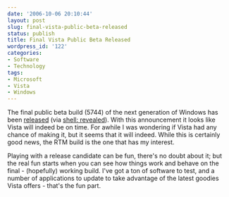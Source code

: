 ```yaml
---
date: '2006-10-06 20:10:44'
layout: post
slug: final-vista-public-beta-released
status: publish
title: Final Vista Public Beta Released
wordpress_id: '122'
categories:
- Software
- Technology
tags:
- Microsoft
- Vista
- Windows
---
```


The final public beta build (5744) of the next generation of Windows has been [released](http://blogs.technet.com/windowsvista/archive/2006/10/06/Windows-Vista-RC2-is-now-available-to-technical-beta-testers_2100_.aspx) (via [shell: revealed](http://shellrevealed.com/blogs/externalnews/archive/2006/10/06/Windows-Vista-RC2-Build-5744-Released.aspx)). With this announcement it looks like Vista will indeed be on time. For awhile I was wondering if Vista had any chance of making it, but it seems that it will indeed. While this is certainly good news, the RTM build is the one that has my interest.

Playing with a release candidate can be fun, there's no doubt about it; but the real fun starts when you can see how things work and behave on the final - (hopefully) working build. I've got a ton of software to test, and a number of applications to update to take advantage of the latest goodies Vista offers - that's the fun part.
